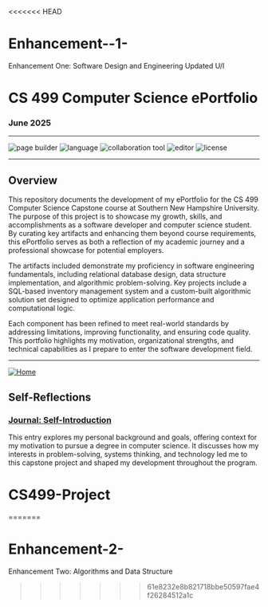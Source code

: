 <<<<<<< HEAD

# Enhancement--1-
Enhancement One: Software Design and Engineering Updated U/I

# CS 499 Computer Science ePortfolio  
### June 2025


---

![page builder](https://img.shields.io/badge/page%20builder-GitHub%20Pages-orange)
![language](https://img.shields.io/badge/language-Markdown%20%7C%20HTML-blue)
![collaboration tool](https://img.shields.io/badge/collaboration%20tool-GitHub%20Desktop-purple)
![editor](https://img.shields.io/badge/editor-Markdown%20Monster-lightgrey)
![license](https://img.shields.io/badge/license-MIT-green)

---

## Overview

This repository documents the development of my ePortfolio for the CS 499 Computer Science Capstone course at Southern New Hampshire University. The purpose of this project is to showcase my growth, skills, and accomplishments as a software developer and computer science student. By curating key artifacts and enhancing them beyond course requirements, this ePortfolio serves as both a reflection of my academic journey and a professional showcase for potential employers.

The artifacts included demonstrate my proficiency in software engineering fundamentals, including relational database design, data structure implementation, and algorithmic problem-solving. Key projects include a SQL-based inventory management system and a custom-built algorithmic solution set designed to optimize application performance and computational logic.

Each component has been refined to meet real-world standards by addressing limitations, improving functionality, and ensuring code quality. This portfolio highlights my motivation, organizational strengths, and technical capabilities as I prepare to enter the software development field.

---

[![Home](https://img.shields.io/badge/Home-ePortfolio-blue)](#)

## Self-Reflections  
### [Journal: Self-Introduction](#)

This entry explores my personal background and goals, offering context for my motivation to pursue a degree in computer science. It discusses how my interests in problem-solving, systems thinking, and technology led me to this capstone project and shaped my development throughout the program.



# CS499-Project

=======
# Enhancement-2-
Enhancement Two: Algorithms and Data Structure
>>>>>>> 61e8232e8b821718bbe50597fae4f26284512a1c
